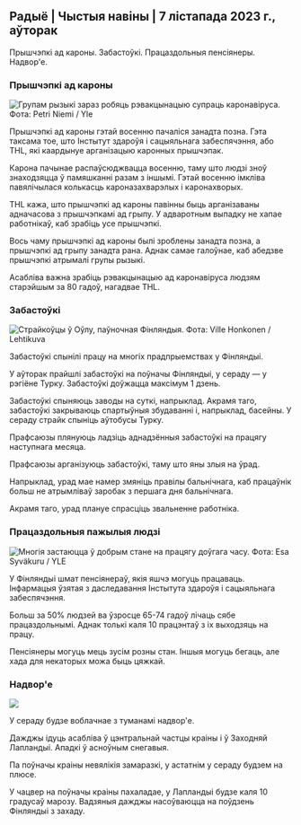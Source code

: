 ## Радыё \| Чыстыя навіны \| 7 лістапада 2023 г., аўторак

Прышчэпкі ад кароны. Забастоўкі. Працаздольныя пенсіянеры. Надвор'е.

### Прышчэпкі ад кароны

![Групам рызыкі зараз робяць рэвакцынацыю супраць каронавіруса. Фота: Petri Niemi / Yle](https://images.cdn.yle.fi/image/upload/c_crop,h_2266,w_4027,x_0,y_0/ar_1.7777777777777777,c_fill,g_faces,h_675,w_1200/dpr_1.0/q_auto:eco/f_auto/fl_lossy/v1675253861/39-99789363046bc0166b4)

Прышчэпкі ад кароны гэтай восенню пачаліся занадта позна. Гэта таксама тое, што Інстытут здароўя і сацыяльнага забеспячэння, або THL, які каардынуе арганізацыю каронных прышчэпак.

Карона пачынае распаўсюджвацца восенню, таму што людзі зноў знаходзяцца ў памяшканні разам з іншымі. Гэтай восенню імкліва павялічылася колькасць кароназахварэлых і каронахворых.

THL кажа, што прышчэпкі ад кароны павінны быць арганізаваны адначасова з прышчэпкамі ад грыпу. У адваротным выпадку не хапае работнікаў, каб зрабіць усе прышчэпкі.

Вось чаму прышчэпкі ад кароны былі зроблены занадта позна, а прышчэпкі ад грыпу занадта рана. Аднак самае галоўнае, каб абедзве прышчэпкі атрымалі групы рызыкі.

Асабліва важна зрабіць рэвакцынацыю ад каронавіруса людзям старэйшым за 80 гадоў, нагадвае THL.

### Забастоўкі

![Страйкоўцы ў Оўлу, паўночная Фінляндыя. Фота: Ville Honkonen / Lehtikuva](https://images.cdn.yle.fi/image/upload/c_crop,h_2880,w_5120,x_0,y_533/ar_1.7777777777777777,c_fill,g_faces,h_675,w_1200/dpr_1.0/q_auto:eco/f_auto/fl_lossy/v1699368229/39-11968696549f7933eb81)

Забастоўкі спынілі працу на многіх прадпрыемствах у Фінляндыі.

У аўторак прайшлі забастоўкі на поўначы Фінляндыі, у сераду — у рэгіёне Турку. Забастоўкі доўжацца максімум 1 дзень.

Забастоўкі спыняюць заводы на суткі, напрыклад. Акрамя таго, забастоўкі закрываюць спартыўныя збудаванні і, напрыклад, басейны. У сераду страйк спыніць аўтобусы Турку.

Прафсаюзы плянуюць ладзіць аднадзённыя забастоўкі на працягу наступнага месяца.

Прафсаюзы арганізуюць забастоўкі, таму што яны злыя на ўрад.

Напрыклад, урад мае намер змяніць правілы бальнічнага, каб працаўнік больш не атрымліваў заробак з першага дня бальнічнага.

Акрамя таго, урад плануе спрасціць звальненне работніка.

### Працаздольныя пажылыя людзі

![Многія застаюцца ў добрым стане на працягу доўгага часу. Фота: Esa Syväkuru / YLE](https://images.cdn.yle.fi/image/upload/c_crop,h_3375,w_6000,x_0,y_47/ar_1.7777777777777777,c_fill,g_faces,h_675,w_1200/dpr_1.0/q_auto:eco/f_auto/fl_lossy/v1568642672/39-5915475d7f9625891ee)

У Фінляндыі шмат пенсіянераў, якія яшчэ могуць працаваць. Інфармацыя ўзятая з даследавання Інстытута здароўя і сацыяльнага забеспячэння.

Больш за 50% людзей ва ўзросце 65-74 гадоў лічаць сябе працаздольнымі. Аднак толькі каля 10 працэнтаў з іх выходзяць на працу.

Пенсіянеры могуць мець зусім розны стан. Іншыя могуць бегаць, але хада для некаторых можа быць цяжкай.

### Надвор'е

![](https://images.cdn.yle.fi/image/upload/c_crop,h_1080,w_1919,x_0,y_0/ar_1.7777777777777777,c_fill,g_faces,h_675,w_1200/dpr_1.0/q_auto:eco/f_auto/fl_lossy/v1699373925/39-1197270654a63406a4f5)

У сераду будзе воблачнае з туманамі надвор'е.

Дажджы ідуць асабліва ў цэнтральнай частцы краіны і ў Заходняй Лапландыі. Ападкі ў асноўным снегавыя.

Па поўначы краіны невялікія замаразкі, у астатнім у сераду будзем на плюсе.

У чацвер на поўначы краіны пахаладае, у Лапландыі будзе каля 10 градусаў марозу. Вадзяныя дажджы насоўваюцца на поўдзень Фінляндыі з захаду.